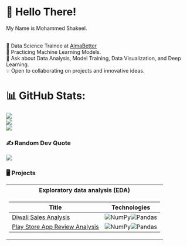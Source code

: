 # 👋 Hello There!
My Name is Mohammed Shakeel.<br><br>

🔭 Data Science Trainee at [AlmaBetter](https://www.almabetter.com/)<br>
🌱 Practicing Machine Learning Models.<br>
💬 Ask about Data Analysis, Model Training, Data Visualization, and Deep Learning.<br>
💡 Open to collaborating on projects and innovative ideas.


# 📊 GitHub Stats:
![](https://github-readme-stats.vercel.app/api?username=shakeeldsny&theme=dark&hide_border=false&include_all_commits=true&count_private=true)<br/>
![](https://github-readme-streak-stats.herokuapp.com/?user=shakeeldsny&theme=dark&hide_border=false)<br/>
![](https://github-readme-stats.vercel.app/api/top-langs/?username=shakeeldsny&theme=dark&hide_border=false&include_all_commits=true&count_private=true&layout=compact)


### ✍️ Random Dev Quote
![](https://quotes-github-readme.vercel.app/api?type=horizontal&theme=radical)

### 🖥️ Projects
<table>
<tr><th>Exploratory data analysis (EDA)</th>
<tr><td>

|Title | Technologies|
|--|--|
| [Diwali Sales Analysis](https://github.com/shakeeldsny/diwali_sales_analysis) | ![NumPy](https://img.shields.io/badge/NumPy-black?style=flat-square&logo=numpy)![Pandas](https://img.shields.io/badge/Pandas-black?style=flat-square&logo=pandas) <br>|
| [Play Store App Review Analysis](https://github.com/shakeeldsny/play-store-app-review-analysis) | ![NumPy](https://img.shields.io/badge/NumPy-black?style=flat-square&logo=numpy)![Pandas](https://img.shields.io/badge/Pandas-black?style=flat-square&logo=pandas) <br>|
</td></tr> 
</table>
